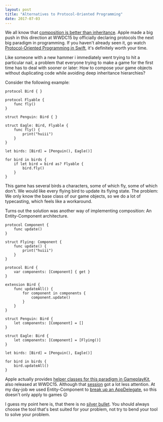 ```yaml
---
layout: post
title: "Alternatives to Protocol-Oriented Programming"
date: 2017-07-03
---
```


We all know that [composition is better than inheritance](https://en.wikipedia.org/wiki/Composition_over_inheritance). Apple made a big push in this direction at WWDC15 by officially declaring protocols the next big paradigm in programming. If you haven't already seen it, go watch [Protocol-Oriented Programming in Swift](https://developer.apple.com/videos/wwdc/2015/?id=408), it's definitely worth your time.

Like someone with a new hammer i immediately went trying to hit a particular nail, a problem that everyone trying to make a game for the first time has to deal with sooner or later: How to compose your game objects without duplicating code while avoiding deep inheritance hierarchies?

Consider the following example:

    protocol Bird { }

    protocol Flyable {
        func fly()
    }

    struct Penguin: Bird { }

    struct Eagle: Bird, Flyable {
        func fly() {
            print("huiii")
        }
    }

    let birds: [Bird] = [Penguin(), Eagle()]

    for bird in birds {
        if let bird = bird as? Flyable {
            bird.fly()
        }
    }

This game has several birds a characters, some of which fly, some of which don't. We would like every flying bird to update its flying state. The problem: We only know the base class of our game objects, so we do a lot of typecasting, which feels like a workaround.

Turns out the solution was another way of implementing composition: An Entity-Component architecture.

    protocol Component {
        func update()
    }

    struct Flying: Component {
        func update() {
            print("huiii")
        }
    }

    protocol Bird {
        var components: [Component] { get }
    }

    extension Bird {
        func updateAll() {
            for component in components {
                component.update()
            }
        }
    }

    struct Penguin: Bird {
        let components: [Component] = []
    }

    struct Eagle: Bird {
        let components: [Component] = [Flying()]
    }

    let birds: [Bird] = [Penguin(), Eagle()]

    for bird in birds {
        bird.updateAll()
    }

Apple actually provides [helper classes for this paradigm in GameplayKit](https://developer.apple.com/library/content/documentation/General/Conceptual/GameplayKit_Guide/EntityComponent.html#//apple_ref/doc/uid/TP40015172-CH6-SW1), also released at WWDC15. Although that [session](https://developer.apple.com/videos/play/wwdc2015/608/) got a lot less attention. At my day-job we used Entity-Component to [break up an AppDelegate](http://geme.github.io/swift/2016/04/28/Refactoring-AppDelegate.html), so this doesn't only apply to games 😉

I guess my point here is, that there is no [silver bullet](http://chris.eidhof.nl/post/protocol-oriented-programming/). You should always choose the tool that's best suited for your problem, not try to bend your tool to solve your problem.
